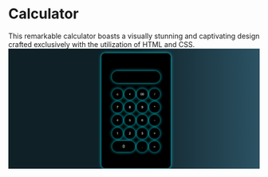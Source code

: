 # Calculator
This remarkable calculator boasts a visually stunning and captivating design crafted exclusively with the utilization of HTML and CSS.
![calciHtmlLogo](calcpic.png)
